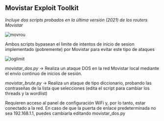 ## Movistar Exploit Toolkit

*Incluye dos scripts probados en la última versión (2021) de los routers Movistar*

  ![movrou](https://user-images.githubusercontent.com/92279236/138614508-9f34fbf0-2649-4d2e-87ed-768bc7f6b929.png)

Ambos scripts bypasean el limite de intentos de inicio de sesion implementado (pobremente) por Movistar para evitar este tipo de ataques 

  ![loglimit](https://user-images.githubusercontent.com/92279236/138266890-609b1203-1ef8-4255-b5a0-f63864a42b08.png)

  *movistar_dos.py* -> Realiza un ataque DOS en la red Movistar local mediante el envío continuo de inicios de sesión. 

  *movistar_brute.py* -> Realiza un ataque de tipo diccionario, probando las contraseñas de la lista que selecciones (edita el script para cambiar los threads y la wordlist)

Requieren acceso al panel de configuración WiFi y, por lo tanto, estar conectado a la red. En caso de que la puerta de enlace predeterminada no sea 192.168.1.1, puedes cambiarla editando movistar_dos.py
